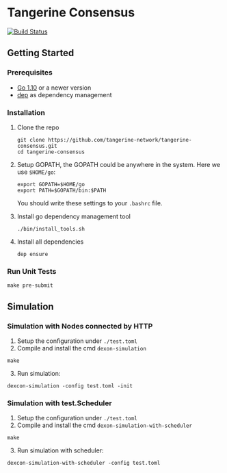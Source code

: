 # Tangerine Consensus

[![Build Status](https://travis-ci.org/tangerine-network/tangerine-consensus.svg?branch=master)](https://travis-ci.org/tangerine-network/tangerine-consensus)

## Getting Started

### Prerequisites

- [Go 1.10](https://golang.org/dl/) or a newer version
- [dep](https://github.com/golang/dep#installation) as dependency management

### Installation

1. Clone the repo

   ```
   git clone https://github.com/tangerine-network/tangerine-consensus.git
   cd tangerine-consensus
   ```

2. Setup GOPATH, the GOPATH could be anywhere in the system. Here we use `$HOME/go`:
   ```
   export GOPATH=$HOME/go
   export PATH=$GOPATH/bin:$PATH
   ```
   You should write these settings to your `.bashrc` file.

3) Install go dependency management tool

   ```
   ./bin/install_tools.sh
   ```

4) Install all dependencies
   ```
   dep ensure
   ```

### Run Unit Tests

```
make pre-submit
```

## Simulation

### Simulation with Nodes connected by HTTP

1. Setup the configuration under `./test.toml`
2. Compile and install the cmd `dexon-simulation`

```
make
```

3. Run simulation:

```
dexcon-simulation -config test.toml -init
```

### Simulation with test.Scheduler

1. Setup the configuration under `./test.toml`
2. Compile and install the cmd `dexon-simulation-with-scheduler`

```
make
```

3. Run simulation with scheduler:

```
dexcon-simulation-with-scheduler -config test.toml
```
